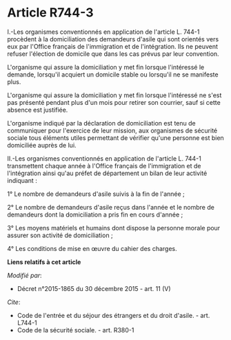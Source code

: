 # Article R744-3

I.-Les organismes conventionnés en application de l'article L. 744-1 procèdent à la domiciliation des demandeurs d'asile qui
sont orientés vers eux par l'Office français de l'immigration et de l'intégration. Ils ne peuvent refuser l'élection de
domicile que dans les cas prévus par leur convention. 

L'organisme qui assure la domiciliation y met fin lorsque l'intéressé le demande, lorsqu'il acquiert un domicile stable ou
lorsqu'il ne se manifeste plus. 

L'organisme qui assure la domiciliation y met fin lorsque l'intéressé ne s'est pas présenté pendant plus d'un mois pour
retirer son courrier, sauf si cette absence est justifiée. 

L'organisme indiqué par la déclaration de domiciliation est tenu de communiquer pour l'exercice de leur mission, aux
organismes de sécurité sociale tous éléments utiles permettant de vérifier qu'une personne est bien domiciliée auprès de
lui. 

II.-Les organismes conventionnés en application de l'article L. 744-1 transmettent chaque année à l'Office français de
l'immigration et de l'intégration ainsi qu'au préfet de département un bilan de leur activité indiquant : 

1° Le nombre de demandeurs d'asile suivis à la fin de l'année ; 

2° Le nombre de demandeurs d'asile reçus dans l'année et le nombre de demandeurs dont la domiciliation a pris fin en cours
d'année ; 

3° Les moyens matériels et humains dont dispose la personne morale pour assurer son activité de domiciliation ; 

4° Les conditions de mise en œuvre du cahier des charges.

**Liens relatifs à cet article**

_Modifié par_:

  - Décret n°2015-1865 du 30 décembre 2015 - art. 11 (V)

_Cite_:

  - Code de l'entrée et du séjour des étrangers et du droit d'asile. - art. L744-1
  - Code de la sécurité sociale. - art. R380-1
